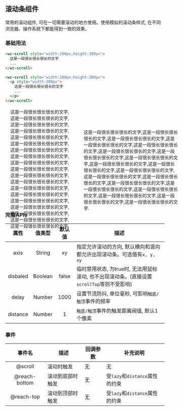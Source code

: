 <style>
.flex,.flex-free { display:flex;align-items:center;margin-top:16px }
.flex > *,.flex-free > *{margin:0 16px}
.flex > *{flex:1}
</style>

## 滚动条组件
常用的滚动组件, 可在一切需要滚动的地方使用。使用模拟的滚动条样式, 在不同浏览器、操作系统下都能得到一致的效果。

### 基础用法

```html
<wc-scroll style="width:200px;height:300px">
  这是一段很长很长很长的文字
  ...
</wc-scroll>

<wc-scroll style="width:200px;height:200px">
  <p style="width:300px">
    这是一段很长很长很长的文字
    ...
  </p>
</wc-scroll>
```

<section class="flex-free">
  <wc-scroll style="width:200px;height:300px">
  这是一段很长很长很长的文字,这是一段很长很长很长的文字,这是一段很长很长很长的文字,这是一段很长很长很长的文字,这是一段很长很长很长的文字,这是一段很长很长很长的文字,这是一段很长很长很长的文字,这是一段很长很长很长的文字,这是一段很长很长很长的文字,这是一段很长很长很长的文字,这是一段很长很长很长的文字,这是一段很长很长很长的文字,这是一段很长很长很长的文字,这是一段很长很长很长的文字,这是一段很长很长很长的文字,这是一段很长很长很长的文字,这是一段很长很长很长的文字,这是一段很长很长很长的文字,这是一段很长很长很长的文字.
  </wc-scroll>
  <wc-scroll style="width:200px;height:200px">
    <p style="width:300px">这是一段很长很长很长的文字,这是一段很长很长很长的文字,这是一段很长很长很长的文字,这是一段很长很长很长的文字,这是一段很长很长很长的文字,这是一段很长很长很长的文字,这是一段很长很长很长的文字,这是一段很长很长很长的文字,这是一段很长很长很长的文字,这是一段很长很长很长的文字,这是一段很长很长很长的文字,这是一段很长很长很长的文字,这是一段很长很长很长的文字,这是一段很长很长很长的文字,这是一段很长很长很长的文字,这是一段很长很长很长的文字,这是一段很长很长很长的文字,这是一段很长很长很长的文字,这是一段很长很长很长的文字.</p>
  </wc-scroll>
</section>


### 完整APIs
|  属性  |  值类型  |   默认值   |     描述   |
|  :-:  |   :-:   |   :-:   |     -   |
|  axis  |  String  |   xy   |  指定允许滚动的方向, 默认横向和竖向都允许出现滚动条。可选值有`x, y, xy` |
|  disbaled  |   Boolean  |  false   |  临时禁用状态, 为true时, 无法用鼠标滚动, 也不出现滚动条。(直接设置`scrollTop`等则不受影响) |
|  delay  |   Number  |  1000   |  设置节流防抖, 单位毫秒, 可影响`触底/触顶`事件的频率  |
|  distance  |   Number  |  1  |  `触底/触顶`事件的触发距离阀值, 默认1个像素  |



### 事件
|  事件名  |  描述  |     回调参数   |   补充说明   |
|  :-:  |   -   |   -   |     -   |
|  @scroll  |  滚动时触发  |  无  |  无  |
|  @reach-bottom  |  滚动到底部时触发  |  无  |  受`lazy`和`distance`属性的约束 |
|  @reach-top  |  滚动到顶部时触发  |  无  |   受`lazy`和`distance`属性的约束   |